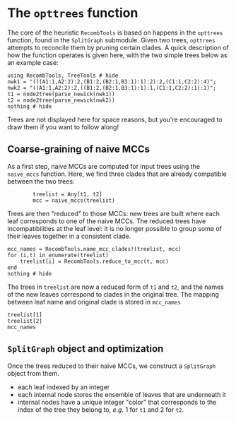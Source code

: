 # The `opttrees` function

The core of the heuristic `RecombTools` is based on happens in the `opttrees` function, found in the `SplitGraph` submodule. 
  Given two trees, `opttrees` attempts to reconcile them by pruning certain clades. 
  A quick description of how the function operates is given here, with the two simple trees below as an example case: 
```@example opttrees
using RecombTools, TreeTools # hide
nwk1 = "(((A1:1,A2:2):2,(B1:2,(B2:1,B3:1):1):2):2,(C1:1,C2:2):4)";
nwk2 = "((A1:1,A2:2):2,((B1:2,(B2:1,B3:1):1):1,(C1:1,C2:2):1):1)";
t1 = node2tree(parse_newick(nwk1))
t2 = node2tree(parse_newick(nwk2))
nothing # hide
```
Trees are not displayed here for space reasons, but you're encouraged to draw them if you want to follow along! 

## Coarse-graining of naive MCCs

As a first step, naive MCCs are computed for input trees using the `naive_mccs` function. 
  Here, we find three clades that are already compatible between the two trees: 
```@example opttrees
		treelist = Any[t1, t2]
		mcc = naive_mccs(treelist)
```  

Trees are then "reduced" to those MCCs: new trees are built where each leaf corresponds to one of the naive MCCs. 
  The reduced trees have incompatibilities at the leaf level: it is no longer possible to group some of their leaves together in a consistent clade.  
```@example opttrees
mcc_names = RecombTools.name_mcc_clades!(treelist, mcc)
for (i,t) in enumerate(treelist)
	treelist[i] = RecombTools.reduce_to_mcc(t, mcc)
end
nothing # hide
```

The trees in `treelist` are now a reduced form of `t1` and `t2`, and the names of the new leaves correspond to clades in the original tree. 
  The mapping between leaf name and original clade is stored in `mcc_names`
```@repl opttrees
treelist[1]
treelist[2]
mcc_names
```

## `SplitGraph` object and optimization

Once the trees reduced to their naive MCCs, we construct a `SplitGraph` object from them. 
- each leaf indexed by an integer
- each internal node stores the ensemble of leaves that are underneath it
- internal nodes have a unique integer "color" that corresponds to the index of the tree they belong to, *e.g.* 1 for `t1` and 2 for `t2`. 

